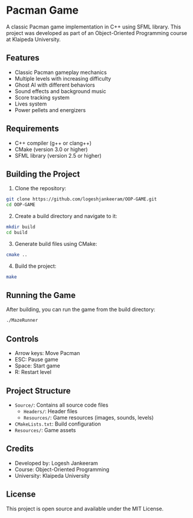 # Pacman Game

A classic Pacman game implementation in C++ using SFML library. This project was developed as part of an Object-Oriented Programming course at Klaipeda University.

## Features

- Classic Pacman gameplay mechanics
- Multiple levels with increasing difficulty
- Ghost AI with different behaviors
- Sound effects and background music
- Score tracking system
- Lives system
- Power pellets and energizers

## Requirements

- C++ compiler (g++ or clang++)
- CMake (version 3.0 or higher)
- SFML library (version 2.5 or higher)

## Building the Project

1. Clone the repository:
```bash
git clone https://github.com/logeshjankeeram/OOP-GAME.git
cd OOP-GAME
```

2. Create a build directory and navigate to it:
```bash
mkdir build
cd build
```

3. Generate build files using CMake:
```bash
cmake ..
```

4. Build the project:
```bash
make
```

## Running the Game

After building, you can run the game from the build directory:
```bash
./MazeRunner
```

## Controls

- Arrow keys: Move Pacman
- ESC: Pause game
- Space: Start game
- R: Restart level

## Project Structure

- `Source/`: Contains all source code files
  - `Headers/`: Header files
  - `Resources/`: Game resources (images, sounds, levels)
- `CMakeLists.txt`: Build configuration
- `Resources/`: Game assets

## Credits

- Developed by: Logesh Jankeeram
- Course: Object-Oriented Programming
- University: Klaipeda University

## License

This project is open source and available under the MIT License. 